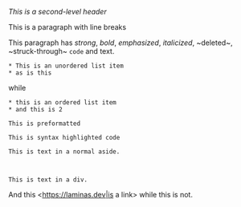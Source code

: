 *This is a second-level header*

This is a paragraph
with line breaks

This paragraph has *strong*, *bold*, _emphasized_,
_italicized_, ~deleted~, ~struck-through~
`code` and text.


    * This is an unordered list item
    * as is this


while


    * this is an ordered list item
    * and this is 2


```
This is preformatted
```

```
This is syntax highlighted code
```


    This is text in a normal aside.



    This is text in a div.


And this <https://laminas.dev|is a link> while this is not.
